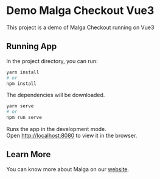 # Demo Malga Checkout Vue3

This project is a demo of Malga Checkout running on Vue3

## Running App

In the project directory, you can run:

```bash
yarn install
# or
npm install
```

The dependencies will be downloaded.

```bash
yarn serve
# or
npm run serve
```

Runs the app in the development mode.\
Open [http://localhost:8080](http://localhost:8080) to view it in the browser.

## Learn More

You can know more about Malga on our [website](https://www.malga.io/).
